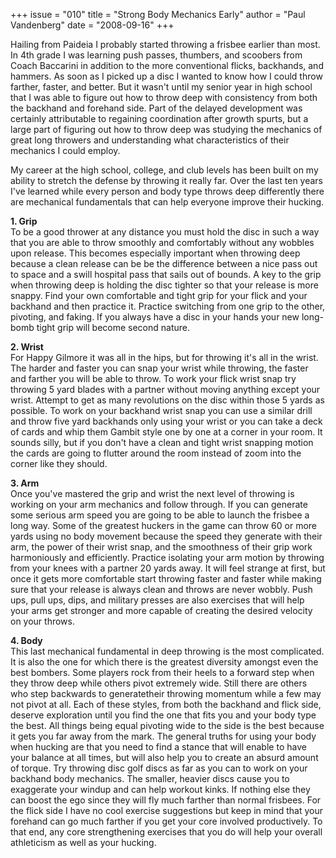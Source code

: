 +++
issue = "010"
title = "Strong Body Mechanics Early"
author = "Paul Vandenberg"
date = "2008-09-16"
+++

Hailing from Paideia I probably started throwing a frisbee earlier than most.
In 4th grade I was learning push passes, thumbers, and scoobers from Coach
Baccarini in addition to the more conventional flicks, backhands, and hammers.
As soon as I picked up a disc I wanted to know how I could throw farther,
faster, and better. But it wasn't until my senior year in high school that I
was able to figure out how to throw deep with consistency from both the
backhand and forehand side. Part of the delayed development was certainly
attributable to regaining coordination after growth spurts, but a large part
of figuring out how to throw deep was studying the mechanics of great long
throwers and understanding what characteristics of their mechanics I could
employ.  
  
My career at the high school, college, and club levels has been built on my
ability to stretch the defense by throwing it really far. Over the last ten
years I've learned while every person and body type throws deep differently
there are mechanical fundamentals that can help everyone improve their
hucking.  
  
**1\. Grip**  
To be a good thrower at any distance you must hold the disc in such a way that
you are able to throw smoothly and comfortably without any wobbles upon
release. This becomes especially important when throwing deep because a clean
release can be be the difference between a nice pass out to space and a swill
hospital pass that sails out of bounds. A key to the grip when throwing deep
is holding the disc tighter so that your release is more snappy. Find your own
comfortable and tight grip for your flick and your backhand and then practice
it. Practice switching from one grip to the other, pivoting, and faking. If
you always have a disc in your hands your new long-bomb tight grip will become
second nature.  
  
**2\. Wrist**  
For Happy Gilmore it was all in the hips, but for throwing it's all in the
wrist. The harder and faster you can snap your wrist while throwing, the
faster and farther you will be able to throw. To work your flick wrist snap
try throwing 5 yard blades with a partner without moving anything except your
wrist. Attempt to get as many revolutions on the disc within those 5 yards as
possible. To work on your backhand wrist snap you can use a similar drill and
throw five yard backhands only using your wrist or you can take a deck of
cards and whip them Gambit style one by one at a corner in your room. It
sounds silly, but if you don't have a clean and tight wrist snapping motion
the cards are going to flutter around the room instead of zoom into the corner
like they should.  
  
**3\. Arm**  
Once you've mastered the grip and wrist the next level of throwing is working
on your arm mechanics and follow through. If you can generate some serious arm
speed you are going to be able to launch the frisbee a long way. Some of the
greatest huckers in the game can throw 60 or more yards using no body movement
because the speed they generate with their arm, the power of their wrist snap,
and the smoothness of their grip work harmoniously and efficiently. Practice
isolating your arm motion by throwing from your knees with a partner 20 yards
away. It will feel strange at first, but once it gets more comfortable start
throwing faster and faster while making sure that your release is always clean
and throws are never wobbly. Push ups, pull ups, dips, and military presses
are also exercises that will help your arms get stronger and more capable of
creating the desired velocity on your throws.  
  
**4\. Body**  
This last mechanical fundamental in deep throwing is the most complicated. It
is also the one for which there is the greatest diversity amongst even the
best bombers. Some players rock from their heels to a forward step when they
throw deep while others pivot extremely wide. Still there are others who step
backwards to generatetheir throwing momentum while a few may not pivot at all.
Each of these styles, from both the backhand and flick side, deserve
exploration until you find the one that fits you and your body type the best.
All things being equal pivoting wide to the side is the best because it gets
you far away from the mark. The general truths for using your body when
hucking are that you need to find a stance that will enable to have your
balance at all times, but will also help you to create an absurd amount of
torque. Try throwing disc golf discs as far as you can to work on your
backhand body mechanics. The smaller, heavier discs cause you to exaggerate
your windup and can help workout kinks. If nothing else they can boost the ego
since they will fly much farther than normal frisbees. For the flick side I
have no cool exercise suggestions but keep in mind that your forehand can go
much farther if you get your core involved productively. To that end, any core
strengthening exercises that you do will help your overall athleticism as well
as your hucking.
